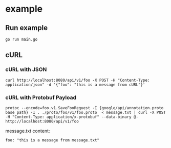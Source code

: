 # example

## Run example

```shell
go run main.go
```

## cURL

### cURL with JSON

```shell
curl http://localhost:8080/api/v1/foo -X POST -H "Content-Type: application/json" -d '{"foo": "this is a message from cURL"}'
```

### cURL with Protobuf Payload

```shell
protoc --encode=foo.v1.SaveFooRequest -I {google/api/annotation.proto base path} -I . ./proto/foo/v1/foo.proto  < message.txt | curl -X POST -H "Content-Type: application/x-protobuf" --data-binary @- http://localhost:8080/api/v1/foo
```

message.txt content:
```text
foo: "this is a message from message.txt"
```